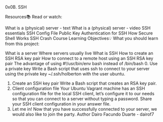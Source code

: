 0x0B. SSH

Resources📚
Read or watch:

What is a (physical) server - text
What is a (physical) server - video
SSH essentials
SSH Config File
Public Key Authentication for SSH
How Secure Shell Works
SSH Crash Course
Learning Objectives💡
What you should learn from this project:

What is a server
Where servers usually live
What is SSH
How to create an SSH RSA key pair
How to connect to a remote host using an SSH RSA key pair
The advantage of using #!/usr/bin/env bash instead of /bin/bash
0. Use a private key
Write a Bash script that uses ssh to connect to your server using the private key ~/.ssh/holberton with the user ubuntu.
1. Create an SSH key pair
Write a Bash script that creates an RSA key pair.
2. Client configuration file
Your Ubuntu Vagrant machine has an SSH configuration file for the local SSH client, let’s configure it to our needs so that you can connect to a server without typing a password. Share your SSH client configuration in your answer file.
3. Let me in!
Now that you have successfully connected to your server, we would also like to join the party.
Author
Dairo Facundo Duarte - dairof7
